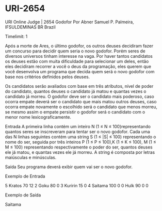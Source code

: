 # URI-2654
  URI Online Judge | 2654
  Godofor
  Por Abner Samuel P. Palmeira, IFSULDEMINAS BR Brazil

  Timelimit: 1

Após a morte de Ares, o último godofor, os outros deuses decidiram fazer um concurso para decidir quem seria o novo godofor. Porém seres de diversos universos tinham interesse na vaga. Por haver tantos candidatos os deuses estão com muita dificuldade para selecionar um deles, então eles decidiram recorrer a você o deus da programação, eles querem que você desenvolva um programa que decida quem será o novo godofor com base nos critérios definidos pelos deuses.

Os candidatos serão avaliados com base em três atributos, nível de poder do candidato, quantos deuses o candidato já matou e quantas vezes o candidato já morreu. O godofor deve ser o candidato mais poderoso, caso ocorra empate deverá ser o candidato que mais matou outros deuses, caso ocorra empate novamente o escolhido será o candidato que menos morreu, se mesmo assim o empate persistir o godofor será o candidato com o menor nome lexicograficamente.

Entrada
A primeira linha contém um inteiro N (1 ≤ N ≤ 100)representando quantos seres se inscreveram para tentar ser o novo godofor. Cada uma das N linhas seguintes contém uma string S (1 ≤ |S| ≤ 100) representando o nome do ser, seguida por três inteiros P (1 ≤ P ≤ 100),K (1 ≤ K ≤ 100), M (1 ≤ M ≤ 100) representando respectivamente o poder do ser, quantos deuses ele já matou, e quantas vezes ele já morreu. A string é composta por letras maiúsculas e minúsculas.

Saída
Seu programa deverá exibir quem vai ser o novo godofor.

Exemplo de Entrada

5
Kratos 70 12 2
Goku 80 0 3
Kuririn 15 0 4
Saitama 100 0 0
Hulk 90 0 0

Exemplo de Saída

Saitama
